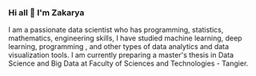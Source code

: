 ### Hi all 👋 I'm Zakarya
I am a passionate data scientist who has programming, statistics, mathematics, engineering skills, I have studied machine learning, deep learning, programming , and other types of data analytics and data visualization tools. I am currently preparing a master's thesis in Data Science and Big Data at Faculty of Sciences and Technologies - Tangier.

<!--
**404Zack/404Zack** is a ✨ _special_ ✨ repository because its `README.md` (this file) appears on your GitHub profile.

Here are some ideas to get you started:

- 🔭 I’m currently working on ...
- 🌱 I’m currently learning ...
- 👯 I’m looking to collaborate on ...
- 🤔 I’m looking for help with ...
- 💬 Ask me about ...
- 📫 How to reach me: ...
- 😄 Pronouns: ...
- ⚡ Fun fact: ...
-->
